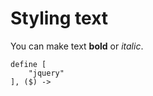# Styling text

You can make text **bold** or *italic*.

    define [
        "jquery"
    ], ($) ->
